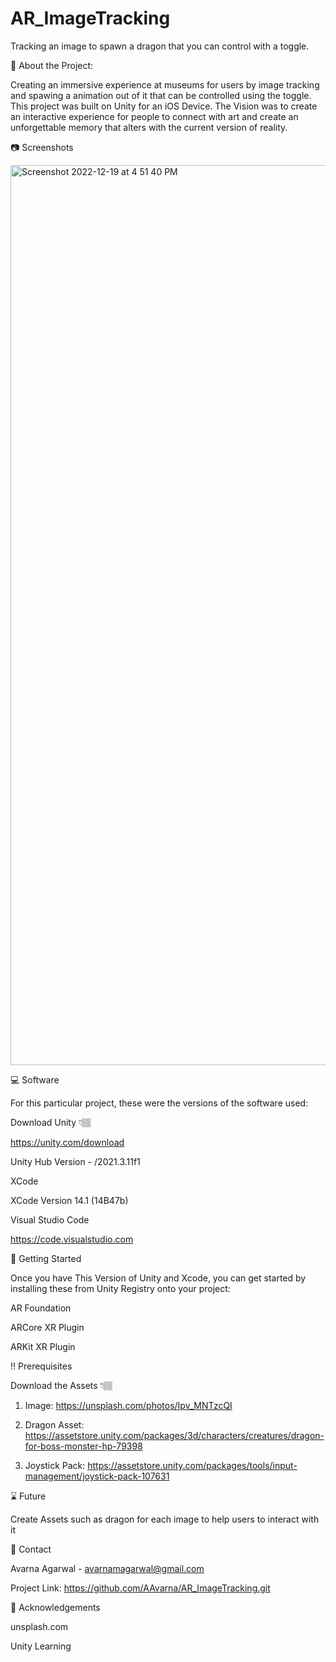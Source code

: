 # AR_ImageTracking
Tracking an image to spawn a dragon that you can control with a toggle. 

🌟 About the Project:

Creating an immersive experience at museums for users by image tracking and spawing a animation out of it that can be controlled using the toggle. This project was built on Unity for an iOS Device. The Vision was to create an interactive experience for people to connect with art and create an unforgettable memory that alters with the current version of reality. 

📷 Screenshots

<img width="1440" alt="Screenshot 2022-12-19 at 4 51 40 PM" src="https://user-images.githubusercontent.com/98624595/208531452-96ff0f9e-07c3-4fd7-9916-8ddade0a52f8.png">


💻  Software

For this particular project, these were the versions of the software used:

Download Unity 👇🏽

https://unity.com/download

Unity Hub Version - /2021.3.11f1


XCode

XCode Version 14.1 (14B47b)


Visual Studio Code

https://code.visualstudio.com


🧰 Getting Started

Once you have This Version of Unity and Xcode, you can get started by installing these from Unity Registry onto your project:


AR Foundation

ARCore XR Plugin

ARKit XR Plugin




‼️ Prerequisites
 
Download the Assets 👇🏽

1) Image:
https://unsplash.com/photos/Ipv_MNTzcQI

2) Dragon Asset:
https://assetstore.unity.com/packages/3d/characters/creatures/dragon-for-boss-monster-hp-79398

3) Joystick Pack:
https://assetstore.unity.com/packages/tools/input-management/joystick-pack-107631


⌛ Future

Create Assets such as dragon for each image to help users to interact with it 



🤝 Contact

Avarna Agarwal - avarnamagarwal@gmail.com

Project Link: https://github.com/AAvarna/AR_ImageTracking.git


💎 Acknowledgements

unsplash.com

Unity Learning
